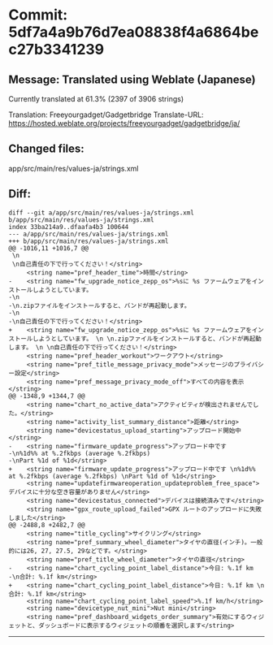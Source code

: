 # Commit: 5df7a4a9b76d7ea08838f4a6864bec27b3341239
## Message: Translated using Weblate (Japanese)

Currently translated at 61.3% (2397 of 3906 strings)

Translation: Freeyourgadget/Gadgetbridge
Translate-URL: https://hosted.weblate.org/projects/freeyourgadget/gadgetbridge/ja/
## Changed files:
app/src/main/res/values-ja/strings.xml

## Diff:
```
diff --git a/app/src/main/res/values-ja/strings.xml b/app/src/main/res/values-ja/strings.xml
index 33ba214a9..dfaafa4b3 100644
--- a/app/src/main/res/values-ja/strings.xml
+++ b/app/src/main/res/values-ja/strings.xml
@@ -1016,11 +1016,7 @@
 \n
 \n自己責任の下で行ってください！</string>
     <string name="pref_header_time">時間</string>
-    <string name="fw_upgrade_notice_zepp_os">%sに %s ファームウェアをインストールしようとしています。
-\n
-\n.zipファイルをインストールすると、バンドが再起動します。
-\n
-\n自己責任の下で行ってください！</string>
+    <string name="fw_upgrade_notice_zepp_os">%sに %s ファームウェアをインストールしようとしています。 \n \n.zipファイルをインストールすると、バンドが再起動します。 \n \n自己責任の下で行ってください！</string>
     <string name="pref_header_workout">ワークアウト</string>
     <string name="pref_title_message_privacy_mode">メッセージのプライバシー設定</string>
     <string name="pref_message_privacy_mode_off">すべての内容を表示</string>
@@ -1348,9 +1344,7 @@
     <string name="chart_no_active_data">アクティビティが検出されませんでした。</string>
     <string name="activity_list_summary_distance">距離</string>
     <string name="devicestatus_upload_starting">アップロード開始中</string>
-    <string name="firmware_update_progress">アップロード中です
-\n%1d%% at %.2fkbps (average %.2fkbps)
-\nPart %1d of %1d</string>
+    <string name="firmware_update_progress">アップロード中です \n%1d%% at %.2fkbps (average %.2fkbps) \nPart %1d of %1d</string>
     <string name="updatefirmwareoperation_updateproblem_free_space">デバイスに十分な空き容量がありません</string>
     <string name="devicestatus_connected">デバイスは接続済みです</string>
     <string name="gpx_route_upload_failed">GPX ルートのアップロードに失敗しました</string>
@@ -2488,8 +2482,7 @@
     <string name="title_cycling">サイクリング</string>
     <string name="pref_summary_wheel_diameter">タイヤの直径(インチ)。一般的には26, 27, 27.5, 29などです。</string>
     <string name="pref_title_wheel_diameter">タイヤの直径</string>
-    <string name="chart_cycling_point_label_distance">今日: %.1f km
-\n合計: %.1f km</string>
+    <string name="chart_cycling_point_label_distance">今日: %.1f km \n合計: %.1f km</string>
     <string name="chart_cycling_point_label_speed">%.1f km/h</string>
     <string name="devicetype_nut_mini">Nut mini</string>
     <string name="pref_dashboard_widgets_order_summary">有効にするウィジェットと、ダッシュボードに表示するウィジェットの順番を選択します</string>
```
-----------------------------------
